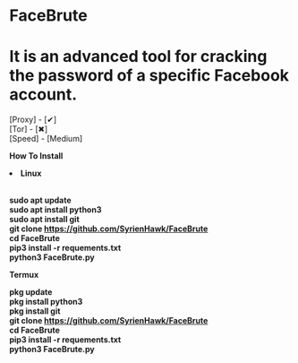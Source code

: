 # FaceBrute
It is an advanced tool for cracking the password of a specific Facebook account.
================
[Proxy] - [✔]<br/>
[Tor] - [✖]<br/>
[Speed] - [Medium]<br/>

<b>How To Install<b/>

<li>Linux</li><br/>

sudo apt update<br/>
sudo apt install python3<br/>
sudo apt install git<br/>
git clone https://github.com/SyrienHawk/FaceBrute<br/>
cd FaceBrute<br/>
pip3 install -r requements.txt<br/>
python3 FaceBrute.py<br/>

Termux<br/>

pkg update<br/>
pkg install python3<br/>
pkg install git<br/>
git clone https://github.com/SyrienHawk/FaceBrute<br/>
cd FaceBrute<br/>
pip3 install -r requements.txt<br/>
python3 FaceBrute.py

